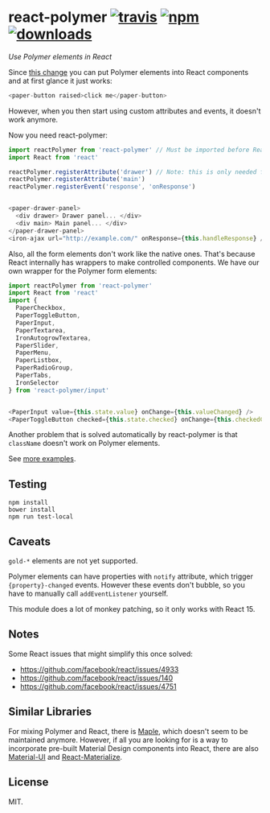 # react-polymer [![travis][travis-image]][travis-url] [![npm][npm-image]][npm-url] [![downloads][downloads-image]][npm-url]

[travis-image]: https://img.shields.io/travis/jscissr/react-polymer/master.svg
[travis-url]: https://travis-ci.org/jscissr/react-polymer
[npm-image]: https://img.shields.io/npm/v/react-polymer.svg
[npm-url]: https://npmjs.org/package/react-polymer
[downloads-image]: https://img.shields.io/npm/dm/react-polymer.svg

*Use Polymer elements in React*

Since [this change](https://github.com/facebook/react/pull/1551) you can put
Polymer elements into React components and at first glance it just works:

```js
<paper-button raised>click me</paper-button>
```

However, when you then start using custom attributes and events, it doesn't work
anymore.

Now you need react-polymer:

```js
import reactPolymer from 'react-polymer' // Must be imported before React
import React from 'react'

reactPolymer.registerAttribute('drawer') // Note: this is only needed for custom attributes on standard elements like div
reactPolymer.registerAttribute('main')
reactPolymer.registerEvent('response', 'onResponse')


<paper-drawer-panel>
  <div drawer> Drawer panel... </div>
  <div main> Main panel... </div>
</paper-drawer-panel>
<iron-ajax url="http://example.com/" onResponse={this.handleResponse} />
```

Also, all the form elements don't work like the native ones.
That's because React internally has wrappers to make controlled components.
We have our own wrapper for the Polymer form elements:

```js
import reactPolymer from 'react-polymer'
import React from 'react'
import {
  PaperCheckbox,
  PaperToggleButton,
  PaperInput,
  PaperTextarea,
  IronAutogrowTextarea,
  PaperSlider,
  PaperMenu,
  PaperListbox,
  PaperRadioGroup,
  PaperTabs,
  IronSelector
} from 'react-polymer/input'


<PaperInput value={this.state.value} onChange={this.valueChanged} />
<PaperToggleButton checked={this.state.checked} onChange={this.checkedChange} />
```

Another problem that is solved automatically by react-polymer is that
`className` doesn't work on Polymer elements.

See [more examples](https://github.com/jscissr/react-polymer/blob/master/demo/index-source.js).

## Testing

```shell
npm install
bower install
npm run test-local
```

## Caveats

`gold-*` elements are not yet supported.

Polymer elements can have properties with `notify` attribute, which trigger
`{property}-changed` events. However these events don't bubble, so you have to
manually call `addEventListener` yourself.

This module does a lot of monkey patching, so it only works with React 15.

## Notes

Some React issues that might simplify this once solved:

- https://github.com/facebook/react/issues/4933
- https://github.com/facebook/react/issues/140
- https://github.com/facebook/react/issues/4751

## Similar Libraries

For mixing Polymer and React, there is [Maple](https://github.com/Wildhoney/Maple.js), which doesn't seem to be maintained anymore. However, if all you are looking for is a way to incorporate pre-built Material Design components into React, there are also [Material-UI](https://github.com/callemall/material-ui) and [React-Materialize](https://github.com/react-materialize/react-materialize).

## License

MIT.
